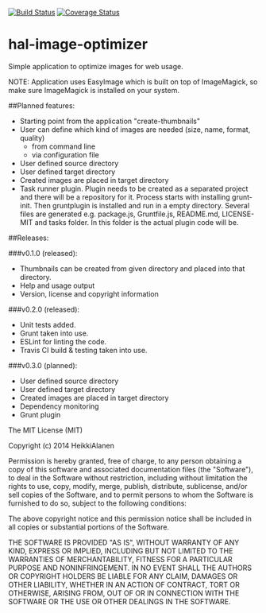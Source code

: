 [![Build Status](https://travis-ci.org/HeikkiAlanen/hal-image-optimizer.svg?branch=master)](https://travis-ci.org/HeikkiAlanen/hal-image-optimizer)
[![Coverage Status](https://coveralls.io/repos/HeikkiAlanen/hal-image-optimizer/badge.png?branch=master)](https://coveralls.io/r/HeikkiAlanen/hal-image-optimizer?branch=master)

hal-image-optimizer
===================

Simple application to optimize images for web usage.

NOTE: Application uses EasyImage which is built on top of ImageMagick, so make sure ImageMagick is installed on your system.


##Planned features:
- Starting point from the application "create-thumbnails"
- User can define which kind of images are needed (size, name, format, quality)
  - from command line
  - via configuration file
- User defined source directory
- User defined target directory
- Created images are placed in target directory
- Task runner plugin. Plugin needs to be created as a separated project and there will be a repository for it. Process starts with installing grunt-init. Then gruntplugin is installed and run in a empty directory. Several files are generated e.g. package.js, Gruntfile.js, README.md, LICENSE-MIT and tasks folder. In this folder is the actual plugin code will be.

##Releases:

###v0.1.0 (released): 
* Thumbnails can be created from given directory and placed into that directory. 
* Help and usage output
* Version, license and copyright information

###v0.2.0 (released):
* Unit tests added.
* Grunt taken into use.
* ESLint for linting the code.
* Travis CI build & testing taken into use.

###v0.3.0 (planned):
* User defined source directory
* User defined target directory
* Created images are placed in target directory
* Dependency monitoring
* Grunt plugin


The MIT License (MIT)

Copyright (c) 2014 HeikkiAlanen

Permission is hereby granted, free of charge, to any person obtaining a copy
of this software and associated documentation files (the "Software"), to deal
in the Software without restriction, including without limitation the rights
to use, copy, modify, merge, publish, distribute, sublicense, and/or sell
copies of the Software, and to permit persons to whom the Software is
furnished to do so, subject to the following conditions:

The above copyright notice and this permission notice shall be included in all
copies or substantial portions of the Software.

THE SOFTWARE IS PROVIDED "AS IS", WITHOUT WARRANTY OF ANY KIND, EXPRESS OR
IMPLIED, INCLUDING BUT NOT LIMITED TO THE WARRANTIES OF MERCHANTABILITY,
FITNESS FOR A PARTICULAR PURPOSE AND NONINFRINGEMENT. IN NO EVENT SHALL THE
AUTHORS OR COPYRIGHT HOLDERS BE LIABLE FOR ANY CLAIM, DAMAGES OR OTHER
LIABILITY, WHETHER IN AN ACTION OF CONTRACT, TORT OR OTHERWISE, ARISING FROM,
OUT OF OR IN CONNECTION WITH THE SOFTWARE OR THE USE OR OTHER DEALINGS IN THE
SOFTWARE.
